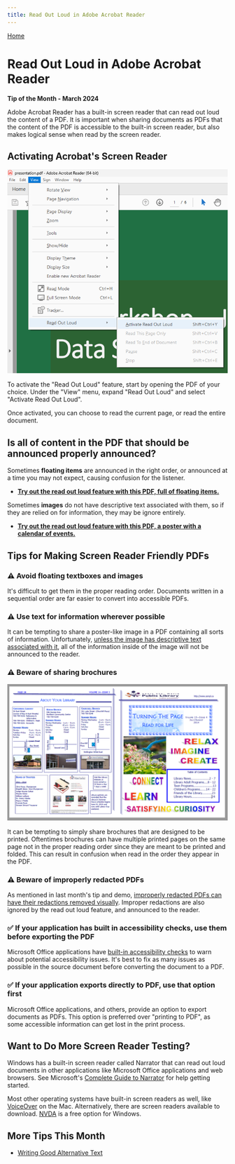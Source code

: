 ```yaml
---
title: Read Out Loud in Adobe Acrobat Reader
---
```


[Home](https://cityssm.github.io/tip-of-the-month/)

# Read Out Loud in Adobe Acrobat Reader

**Tip of the Month - March 2024**

Adobe Acrobat Reader has a built-in screen reader that can read out loud the content of a PDF.
It is important when sharing documents as PDFs that the content of the PDF is accessible to the built-in screen reader,
but also makes logical sense when read by the screen reader.

## Activating Acrobat's Screen Reader

![Activate Read Out Loud](acrobat-activateReadOutLoud.png)

To activate the "Read Out Loud" feature, start by opening the PDF of your choice.
Under the "View" menu, expand "Read Out Loud" and select "Activate Read Out Loud".

Once activated, you can choose to read the current page,
or read the entire document.

## Is all of content in the PDF that should be announced properly announced?

Sometimes **floating items** are announced in the right order,
or announced at a time you may not expect, causing confusion for the listener.

- [**Try out the read out loud feature with this PDF, full of floating items.**](alphabet.pdf)

Sometimes **images** do not have descriptive text associated with them,
so if they are relied on for information, they may be ignore entirely.

- [**Try out the read out loud feature with this PDF, a poster with a calendar of events.**](poster.pdf)

## Tips for Making Screen Reader Friendly PDFs

### ⚠️ Avoid floating textboxes and images

It's difficult to get them in the proper reading order.
Documents written in a sequential order are far easier to convert into accessible PDFs.

### ⚠️ Use text for information wherever possible

It can be tempting to share a poster-like image in a PDF containing all sorts of information.
Unfortunately, [unless the image has descriptive text associated with it](alternative-text.md),
all of the information inside of the image will not be announced to the reader.

### ⚠️ Beware of sharing brochures

![PDF with the last page first](acrobat-lastPageFirstPage.png)

It can be tempting to simply share brochures that are designed to be printed.
Oftentimes brochures can have multiple printed pages on the same page not in the proper reading order
since they are meant to be printed and folded.
This can result in confusion when read in the order they appear in the PDF.

### ⚠️ Beware of improperly redacted PDFs

As mentioned in last month's tip and demo,
[improperly redacted PDFs can have their redactions removed visually](../02-feb/improper-redactions.md).
Improper redactions are also ignored by the read out loud feature, and announced to the reader.

### ✅ If your application has built in accessibility checks, use them before exporting the PDF

Microsoft Office applications have [built-in accessibility checks](https://support.microsoft.com/en-us/office/improve-accessibility-with-the-accessibility-checker-a16f6de0-2f39-4a2b-8bd8-5ad801426c7f)
to warn about potential accessibility issues.
It's best to fix as many issues as possible in the source document before converting the document to a PDF.

### ✅ If your application exports directly to PDF, use that option first

Microsoft Office applications, and others, provide an option to export documents as PDFs.
This option is preferred over "printing to PDF", as some accessible information can get lost in the print process.

## Want to Do More Screen Reader Testing?

Windows has a built-in screen reader called Narrator that can read out loud documents in other applications
like Microsoft Office applications and web browsers.
See Microsoft's [Complete Guide to Narrator](https://support.microsoft.com/en-us/windows/complete-guide-to-narrator-e4397a0d-ef4f-b386-d8ae-c172f109bdb1) for help getting started.

Most other operating systems have built-in screen readers as well, like [VoiceOver](https://support.apple.com/en-ca/guide/voiceover/welcome/mac) on the Mac.
Alternatively, there are screen readers available to download.
[NVDA](https://www.nvaccess.org/) is a free option for Windows.

## More Tips This Month

- [Writing Good Alternative Text](alternative-text.md)
